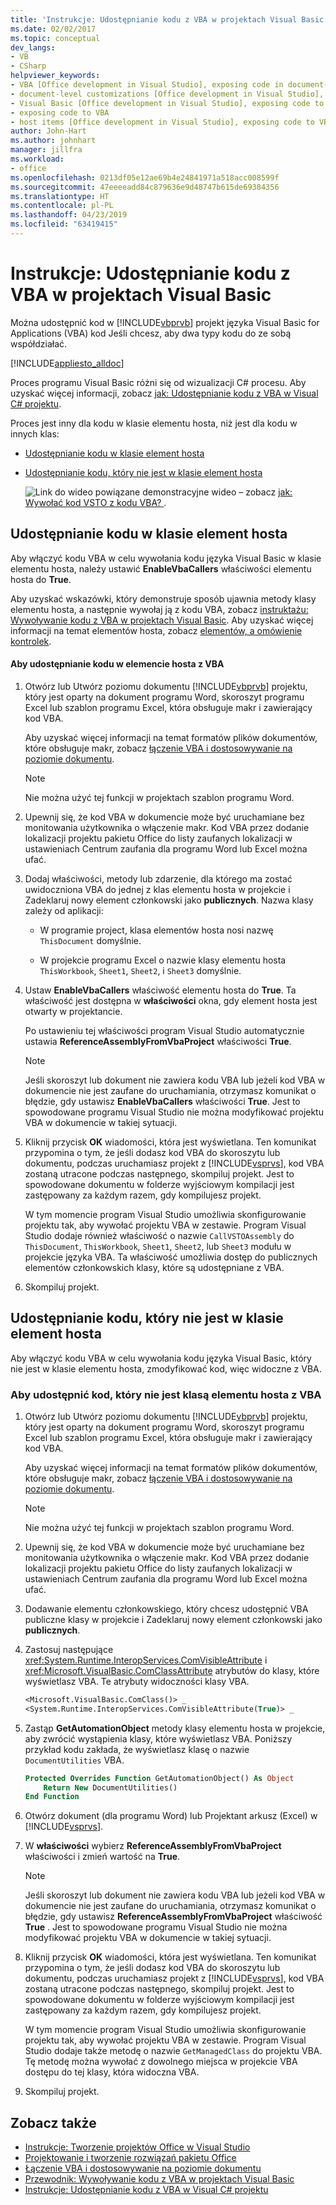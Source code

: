 ```yaml
---
title: 'Instrukcje: Udostępnianie kodu z VBA w projektach Visual Basic'
ms.date: 02/02/2017
ms.topic: conceptual
dev_langs:
- VB
- CSharp
helpviewer_keywords:
- VBA [Office development in Visual Studio], exposing code in document-level customizations
- document-level customizations [Office development in Visual Studio], exposing code
- Visual Basic [Office development in Visual Studio], exposing code to VBA
- exposing code to VBA
- host items [Office development in Visual Studio], exposing code to VBA
author: John-Hart
ms.author: johnhart
manager: jillfra
ms.workload:
- office
ms.openlocfilehash: 0213df05e12ae69b4e24841971a518acc008599f
ms.sourcegitcommit: 47eeeeadd84c879636e9d48747b615de69384356
ms.translationtype: HT
ms.contentlocale: pl-PL
ms.lasthandoff: 04/23/2019
ms.locfileid: "63419415"
---
```

# <a name="how-to-expose-code-to-vba-in-a-visual-basic-project"></a>Instrukcje: Udostępnianie kodu z VBA w projektach Visual Basic
  Można udostępnić kod w [!INCLUDE[vbprvb](../sharepoint/includes/vbprvb-md.md)] projekt języka Visual Basic for Applications (VBA) kod Jeśli chcesz, aby dwa typy kodu do ze sobą współdziałać.

 [!INCLUDE[appliesto_alldoc](../vsto/includes/appliesto-alldoc-md.md)]

 Proces programu Visual Basic różni się od wizualizacji C# procesu. Aby uzyskać więcej informacji, zobacz [jak: Udostępnianie kodu z VBA w Visual C&#35; projektu](../vsto/how-to-expose-code-to-vba-in-a-visual-csharp-project.md).

 Proces jest inny dla kodu w klasie elementu hosta, niż jest dla kodu w innych klas:

- [Udostępnianie kodu w klasie element hosta](#HostItemCode)

- [Udostępnianie kodu, który nie jest w klasie element hosta](#NonHostItem)

  ![Link do wideo](../vsto/media/playvideo.gif "link do wideo") powiązane demonstracyjne wideo – zobacz [jak: Wywołać kod VSTO z kodu VBA? ](http://go.microsoft.com/fwlink/?LinkId=136757).

## <a name="HostItemCode"></a> Udostępnianie kodu w klasie element hosta
 Aby włączyć kodu VBA w celu wywołania kodu języka Visual Basic w klasie elementu hosta, należy ustawić **EnableVbaCallers** właściwości elementu hosta do **True**.

 Aby uzyskać wskazówki, który demonstruje sposób ujawnia metody klasy elementu hosta, a następnie wywołaj ją z kodu VBA, zobacz [instruktażu: Wywoływanie kodu z VBA w projektach Visual Basic](../vsto/walkthrough-calling-code-from-vba-in-a-visual-basic-project.md). Aby uzyskać więcej informacji na temat elementów hosta, zobacz [elementów, a omówienie kontrolek](../vsto/host-items-and-host-controls-overview.md).

#### <a name="to-expose-code-in-a-host-item-to-vba"></a>Aby udostępnianie kodu w elemencie hosta z VBA

1. Otwórz lub Utwórz poziomu dokumentu [!INCLUDE[vbprvb](../sharepoint/includes/vbprvb-md.md)] projektu, który jest oparty na dokument programu Word, skoroszyt programu Excel lub szablon programu Excel, która obsługuje makr i zawierający kod VBA.

     Aby uzyskać więcej informacji na temat formatów plików dokumentów, które obsługuje makr, zobacz [łączenie VBA i dostosowywanie na poziomie dokumentu](../vsto/combining-vba-and-document-level-customizations.md).

    > [!NOTE]
    > Nie można użyć tej funkcji w projektach szablon programu Word.

2. Upewnij się, że kod VBA w dokumencie może być uruchamiane bez monitowania użytkownika o włączenie makr. Kod VBA przez dodanie lokalizacji projektu pakietu Office do listy zaufanych lokalizacji w ustawieniach Centrum zaufania dla programu Word lub Excel można ufać.

3. Dodaj właściwości, metody lub zdarzenie, dla którego ma zostać uwidoczniona VBA do jednej z klas elementu hosta w projekcie i Zadeklaruj nowy element członkowski jako **publicznych**. Nazwa klasy zależy od aplikacji:

    - W programie project, klasa elementów hosta nosi nazwę `ThisDocument` domyślnie.

    - W projekcie programu Excel o nazwie klasy elementu hosta `ThisWorkbook`, `Sheet1`, `Sheet2`, i `Sheet3` domyślnie.

4. Ustaw **EnableVbaCallers** właściwość elementu hosta do **True**. Ta właściwość jest dostępna w **właściwości** okna, gdy element hosta jest otwarty w projektancie.

     Po ustawieniu tej właściwości program Visual Studio automatycznie ustawia **ReferenceAssemblyFromVbaProject** właściwości **True**.

    > [!NOTE]
    > Jeśli skoroszyt lub dokument nie zawiera kodu VBA lub jeżeli kod VBA w dokumencie nie jest zaufane do uruchamiania, otrzymasz komunikat o błędzie, gdy ustawisz **EnableVbaCallers** właściwości **True**. Jest to spowodowane programu Visual Studio nie można modyfikować projektu VBA w dokumencie w takiej sytuacji.

5. Kliknij przycisk **OK** wiadomości, która jest wyświetlana. Ten komunikat przypomina o tym, że jeśli dodasz kod VBA do skoroszytu lub dokumentu, podczas uruchamiasz projekt z [!INCLUDE[vsprvs](../sharepoint/includes/vsprvs-md.md)], kod VBA zostaną utracone podczas następnego, skompiluj projekt. Jest to spowodowane dokumentu w folderze wyjściowym kompilacji jest zastępowany za każdym razem, gdy kompilujesz projekt.

     W tym momencie program Visual Studio umożliwia skonfigurowanie projektu tak, aby wywołać projektu VBA w zestawie. Program Visual Studio dodaje również właściwość o nazwie `CallVSTOAssembly` do `ThisDocument`, `ThisWorkbook`, `Sheet1`, `Sheet2`, lub `Sheet3` modułu w projekcie języka VBA. Ta właściwość umożliwia dostęp do publicznych elementów członkowskich klasy, które są udostępniane z VBA.

6. Skompiluj projekt.

## <a name="NonHostItem"></a> Udostępnianie kodu, który nie jest w klasie element hosta
 Aby włączyć kodu VBA w celu wywołania kodu języka Visual Basic, który nie jest w klasie elementu hosta, zmodyfikować kod, więc widoczne z VBA.

### <a name="to-expose-code-that-is-not-in-a-host-item-class-to-vba"></a>Aby udostępnić kod, który nie jest klasą elementu hosta z VBA

1. Otwórz lub Utwórz poziomu dokumentu [!INCLUDE[vbprvb](../sharepoint/includes/vbprvb-md.md)] projektu, który jest oparty na dokument programu Word, skoroszyt programu Excel lub szablon programu Excel, która obsługuje makr i zawierający kod VBA.

     Aby uzyskać więcej informacji na temat formatów plików dokumentów, które obsługuje makr, zobacz [łączenie VBA i dostosowywanie na poziomie dokumentu](../vsto/combining-vba-and-document-level-customizations.md).

    > [!NOTE]
    > Nie można użyć tej funkcji w projektach szablon programu Word.

2. Upewnij się, że kod VBA w dokumencie może być uruchamiane bez monitowania użytkownika o włączenie makr. Kod VBA przez dodanie lokalizacji projektu pakietu Office do listy zaufanych lokalizacji w ustawieniach Centrum zaufania dla programu Word lub Excel można ufać.

3. Dodawanie elementu członkowskiego, który chcesz udostępnić VBA publiczne klasy w projekcie i Zadeklaruj nowy element członkowski jako **publicznych**.

4. Zastosuj następujące <xref:System.Runtime.InteropServices.ComVisibleAttribute> i <xref:Microsoft.VisualBasic.ComClassAttribute> atrybutów do klasy, które wyświetlasz VBA. Te atrybuty widoczności klasy VBA.

    ```vb
    <Microsoft.VisualBasic.ComClass()> _
    <System.Runtime.InteropServices.ComVisibleAttribute(True)> _
    ```

5. Zastąp **GetAutomationObject** metody klasy elementu hosta w projekcie, aby zwrócić wystąpienia klasy, które wyświetlasz VBA. Poniższy przykład kodu zakłada, że wyświetlasz klasę o nazwie `DocumentUtilities` VBA.

    ```vb
    Protected Overrides Function GetAutomationObject() As Object
        Return New DocumentUtilities()
    End Function
    ```

6. Otwórz dokument (dla programu Word) lub Projektant arkusz (Excel) w [!INCLUDE[vsprvs](../sharepoint/includes/vsprvs-md.md)].

7. W **właściwości** wybierz **ReferenceAssemblyFromVbaProject** właściwości i zmień wartość na **True**.

    > [!NOTE]
    > Jeśli skoroszyt lub dokument nie zawiera kodu VBA lub jeżeli kod VBA w dokumencie nie jest zaufane do uruchamiania, otrzymasz komunikat o błędzie, gdy ustawisz **ReferenceAssemblyFromVbaProject** właściwość **True** . Jest to spowodowane programu Visual Studio nie można modyfikować projektu VBA w dokumencie w takiej sytuacji.

8. Kliknij przycisk **OK** wiadomości, która jest wyświetlana. Ten komunikat przypomina o tym, że jeśli dodasz kod VBA do skoroszytu lub dokumentu, podczas uruchamiasz projekt z [!INCLUDE[vsprvs](../sharepoint/includes/vsprvs-md.md)], kod VBA zostaną utracone podczas następnego, skompiluj projekt. Jest to spowodowane dokumentu w folderze wyjściowym kompilacji jest zastępowany za każdym razem, gdy kompilujesz projekt.

     W tym momencie program Visual Studio umożliwia skonfigurowanie projektu tak, aby wywołać projektu VBA w zestawie. Program Visual Studio dodaje także metodę o nazwie `GetManagedClass` do projektu VBA. Tę metodę można wywołać z dowolnego miejsca w projekcie VBA dostępu do tej klasy, która widoczna VBA.

9. Skompiluj projekt.

## <a name="see-also"></a>Zobacz także
- [Instrukcje: Tworzenie projektów Office w Visual Studio](../vsto/how-to-create-office-projects-in-visual-studio.md)
- [Projektowanie i tworzenie rozwiązań pakietu Office](../vsto/designing-and-creating-office-solutions.md)
- [Łączenie VBA i dostosowywanie na poziomie dokumentu](../vsto/combining-vba-and-document-level-customizations.md)
- [Przewodnik: Wywoływanie kodu z VBA w projektach Visual Basic](../vsto/walkthrough-calling-code-from-vba-in-a-visual-basic-project.md)
- [Instrukcje: Udostępnianie kodu z VBA w Visual C&#35; projektu](../vsto/how-to-expose-code-to-vba-in-a-visual-csharp-project.md)
